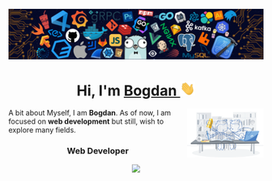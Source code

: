 ![](https://raw.githubusercontent.com/bog2an/bog2an/main/header.png)

<h1 align="center" >Hi, I'm <a href="https://github.com/bog2an" target="_blank"> Bogdan </a>
  <img src="https://github.com/bog2an/bog2an/blob/main/Hi.gif" width="30px">
</h1>
<img width="30%" align="right" src="https://github.com/bog2an/bog2an/blob/main/workbench.svg">

A bit about Myself, I am <b>Bogdan</b>.
As of now, I am focused on <b>web development</b> but still, wish to explore many fields.

<h3 align="center"> Web Developer</h3>

<p align="center"> 
  <img src="https://komarev.com/ghpvc/?username=bog2an&label=Profile%20views&color=6805D3&style=flat"/>
</p>
